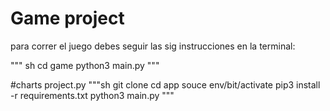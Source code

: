 # Game project

para correr el juego debes seguir las sig instrucciones en la terminal:

""" sh
cd game 
python3 main.py
"""

#charts project.py
"""sh
git clone
cd app
souce env/bit/activate
pip3 install -r requirements.txt
python3 main.py
"""
